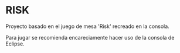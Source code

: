 # RISK

Proyecto basado en el juego de mesa 'Risk' recreado en la consola.

Para jugar se recomienda encareciamente hacer uso de la consola de Eclipse.

